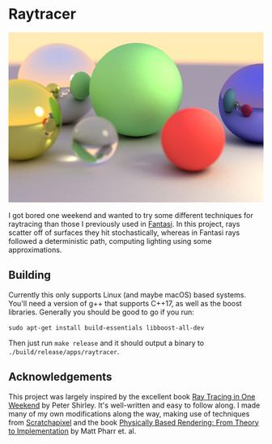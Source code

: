 # Raytracer

![Example generated image](/example.jpg)

I got bored one weekend and wanted to try some different techniques for raytracing than those I
previously used in [Fantasi][f]. In this project, rays scatter off of surfaces they hit
stochastically, whereas in Fantasi rays followed a deterministic path, computing lighting using
some approximations.

## Building

Currently this only supports Linux (and maybe macOS) based systems. You'll need a version of g++
that supports C++17, as well as the boost libraries. Generally you should be good to go if you run:

    sudo apt-get install build-essentials libboost-all-dev

Then just run `make release` and it should output a binary to `./build/release/apps/raytracer`.

## Acknowledgements

This project was largely inspired by the excellent book [Ray Tracing in One Weekend][rt] by Peter
Shirley. It's well-written and easy to follow along. I made many of my own modifications along the
way, making use of techniques from [Scratchapixel][s] and the book
[Physically Based Rendering: From Theory to Implementation][p] by Matt Pharr et. al.

[f]: https://github.com/thecodeboss/Fantasi
[rt]: http://in1weekend.blogspot.com/2016/01/ray-tracing-in-one-weekend.html
[p]: http://www.pbr-book.org/
[s]: https://www.scratchapixel.com/
